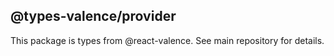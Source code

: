 ## @types-valence/provider

This package is types from @react-valence. See main repository for details.
